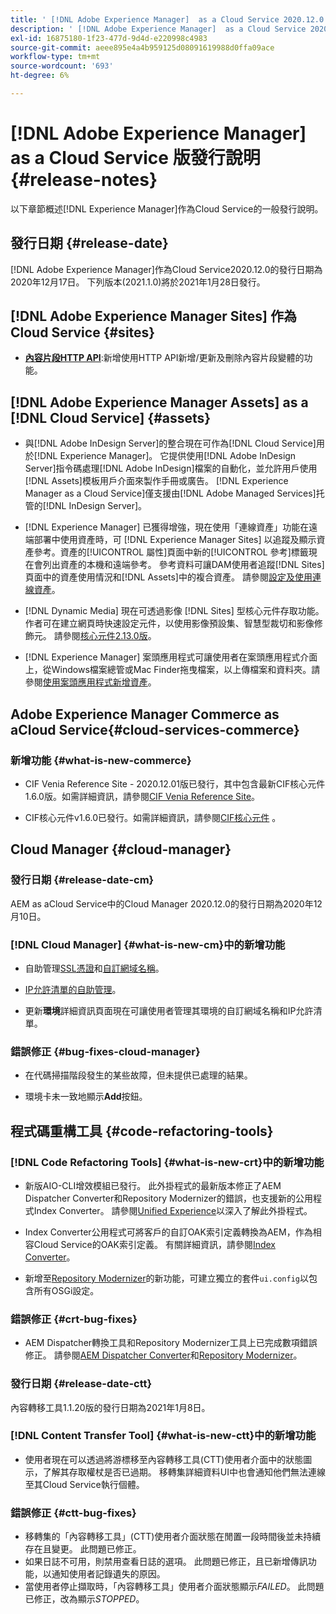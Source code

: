```yaml
---
title: ' [!DNL Adobe Experience Manager]  as a Cloud Service 2020.12.0 版發行說明。'
description: ' [!DNL Adobe Experience Manager]  as a Cloud Service 2020.12.0 版發行說明。'
exl-id: 16875180-1f23-477d-9d4d-e220998c4983
source-git-commit: aeee895e4a4b959125d08091619988d0ffa09ace
workflow-type: tm+mt
source-wordcount: '693'
ht-degree: 6%

---
```


# [!DNL Adobe Experience Manager] as a Cloud Service 版發行說明 {#release-notes}

以下章節概述[!DNL Experience Manager]作為Cloud Service的一般發行說明。

## 發行日期 {#release-date}

[!DNL Adobe Experience Manager]作為Cloud Service2020.12.0的發行日期為2020年12月17日。
下列版本(2021.1.0)將於2021年1月28日發行。

## [!DNL Adobe Experience Manager Sites] 作為Cloud Service {#sites}

* **[內容片段HTTP API](/help/assets/content-fragments/assets-api-content-fragments.md)**:新增使用HTTP API新增/更新及刪除內容片段變體的功能。

## [!DNL Adobe Experience Manager Assets] as a [!DNL Cloud Service] {#assets}

* 與[!DNL Adobe InDesign Server]的整合現在可作為[!DNL Cloud Service]用於[!DNL Experience Manager]。 它提供使用[!DNL Adobe InDesign Server]指令碼處理[!DNL Adobe InDesign]檔案的自動化，並允許用戶使用[!DNL Assets]模板用戶介面來製作手冊或廣告。 [!DNL Experience Manager as a Cloud Service]僅支援由[!DNL Adobe Managed Services]托管的[!DNL InDesign Server]。 <!-- TBD: Add link to article. -->

* [!DNL Experience Manager] 已獲得增強，現在使用「連線資產」功能在遠端部署中使用資產時，可 [!DNL Experience Manager Sites] 以追蹤及顯示資產參考。資產的[!UICONTROL 屬性]頁面中新的[!UICONTROL 參考]標籤現在會列出資產的本機和遠端參考。 參考資料可讓DAM使用者追蹤[!DNL Sites]頁面中的資產使用情況和[!DNL Assets]中的複合資產。 請參閱[設定及使用連線資產](/help/assets/use-assets-across-connected-assets-instances.md)。

* [!DNL Dynamic Media] 現在可透過影像 [!DNL Sites] 型核心元件存取功能。作者可在建立網頁時快速設定元件，以使用影像預設集、智慧型裁切和影像修飾元。 請參閱[核心元件2.13.0版](https://github.com/adobe/aem-core-wcm-components/releases/tag/core.wcm.components.reactor-2.13.0)。

* [!DNL Experience Manager] 案頭應用程式可讓使用者在案頭應用程式介面上，從Windows檔案總管或Mac Finder拖曳檔案，以上傳檔案和資料夾。請參閱[使用案頭應用程式新增資產](https://experienceleague.adobe.com/docs/experience-manager-desktop-app/using/using.html#upload-and-add-new-assets-to-aem)。

## Adobe Experience Manager Commerce as aCloud Service{#cloud-services-commerce}

### 新增功能 {#what-is-new-commerce}

* CIF Venia Reference Site - 2020.12.01版已發行，其中包含最新CIF核心元件1.6.0版。如需詳細資訊，請參閱[CIF Venia Reference Site](https://github.com/adobe/aem-cif-guides-venia/releases/tag/venia-2020.12.01)。

* CIF核心元件v1.6.0已發行。如需詳細資訊，請參閱[CIF核心元件](https://github.com/adobe/aem-core-cif-components/releases/tag/core-cif-components-reactor-1.6.0) 。

## Cloud Manager {#cloud-manager}

### 發行日期 {#release-date-cm}

AEM as aCloud Service中的Cloud Manager 2020.12.0的發行日期為2020年12月10日。

### [!DNL Cloud Manager] {#what-is-new-cm}中的新增功能

* 自助管理[SSL憑證](/help/implementing/cloud-manager/managing-ssl-certifications/introduction.md)和[自訂網域名稱](/help/implementing/cloud-manager/custom-domain-names/introduction.md)。

* [IP允許清單的自助管理](/help/implementing/cloud-manager/ip-allow-lists/introduction.md)。

* 更新&#x200B;**環境**&#x200B;詳細資訊頁面現在可讓使用者管理其環境的自訂網域名稱和IP允許清單。

### 錯誤修正 {#bug-fixes-cloud-manager}

* 在代碼掃描階段發生的某些故障，但未提供已處理的結果。

* 環境卡未一致地顯示&#x200B;**Add**&#x200B;按鈕。

## 程式碼重構工具 {#code-refactoring-tools}

### [!DNL Code Refactoring Tools] {#what-is-new-crt}中的新增功能

* 新版AIO-CLI增效模組已發行。 此外掛程式的最新版本修正了AEM Dispatcher Converter和Repository Modernizer的錯誤，也支援新的公用程式Index Converter。 請參閱[Unified Experience](https://experienceleague.adobe.com/docs/experience-manager-cloud-service/moving/refactoring-tools/unified-experience.html?lang=en#benefits)以深入了解此外掛程式。

* Index Converter公用程式可將客戶的自訂OAK索引定義轉換為AEM，作為相容Cloud Service的OAK索引定義。 有關詳細資訊，請參閱[Index Converter](https://github.com/adobe/aem-cloud-service-source-migration/tree/master/packages/index-converter)。

* 新增至[Repository Modernizer](https://github.com/adobe/aem-cloud-service-source-migration/tree/master/packages/repository-modernizer)的新功能，可建立獨立的套件`ui.config`以包含所有OSGi設定。

### 錯誤修正 {#crt-bug-fixes}

* AEM Dispatcher轉換工具和Repository Modernizer工具上已完成數項錯誤修正。 請參閱[AEM Dispatcher Converter](https://github.com/adobe/aem-cloud-service-source-migration/tree/master/packages/dispatcher-converter)和[Repository Modernizer](https://github.com/adobe/aem-cloud-service-source-migration/tree/master/packages/repository-modernizer)。

### 發行日期 {#release-date-ctt}

內容轉移工具1.1.20版的發行日期為2021年1月8日。

### [!DNL Content Transfer Tool] {#what-is-new-ctt}中的新增功能

* 使用者現在可以透過將游標移至內容轉移工具(CTT)使用者介面中的狀態圖示，了解其存取權杖是否已過期。 移轉集詳細資料UI中也會通知他們無法連線至其Cloud Service執行個體。

### 錯誤修正 {#ctt-bug-fixes}

* 移轉集的「內容轉移工具」(CTT)使用者介面狀態在閒置一段時間後並未持續存在且變更。 此問題已修正。
* 如果日誌不可用，則禁用查看日誌的選項。 此問題已修正，且已新增傳訊功能，以通知使用者記錄遺失的原因。
* 當使用者停止擷取時，「內容轉移工具」使用者介面狀態顯示&#x200B;*FAILED*。 此問題已修正，改為顯示&#x200B;*STOPPED*。

